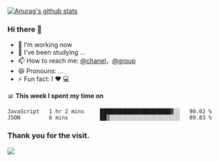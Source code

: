 [![Anurag's github stats](https://github-readme-stats.vercel.app/api?username=bmqy)](https://github.com/anuraghazra/github-readme-stats)
### Hi there 👋
- 🔭 I’m working now
- 🌱 I've been studying ...
- 📫 How to reach me: [@chanel](https://t.me/tcbmqy)，[@group](https://t.me/tgbmqy)
- 😄 Pronouns: ...
- ⚡ Fun fact:  I ❤️ 💻

📊 **This week I spent my time on**
<!--START_SECTION:waka-->
```text
JavaScript   1 hr 2 mins     ██████████████████████▓░░   90.02 % 
JSON         6 mins          ██▒░░░░░░░░░░░░░░░░░░░░░░   09.83 % 
```
<!--END_SECTION:waka-->

### Thank you for the visit.
![](http://profile-counter.glitch.me/bmqy/count.svg)
